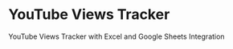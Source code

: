 YouTube Views Tracker
=====================

YouTube Views Tracker with Excel and Google Sheets Integration


